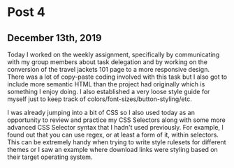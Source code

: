# Post 4

## December 13th, 2019

Today I worked on the weekly assignment, specifically by communicating with my group members about task delegation and by working on the conversion of the travel jackets 101 page to a more responsive design. There was a lot of copy-paste coding involved with this task but I also got to include more semantic HTML than the project had originally which is something I enjoy doing. I also established a very loose style guide for myself just to keep track of colors/font-sizes/button-styling/etc.

I was already jumping into a bit of CSS so I also used today as an opportunity to review and practice my CSS Selectors along with some more advanced CSS Selector syntax that I hadn't used previously. For example, I found out that you can use regex, or at least a form of it, within selectors. This can be extremely handy when trying to write style rulesets for different themes or I saw an example where download links were styling based on their target operating system. 